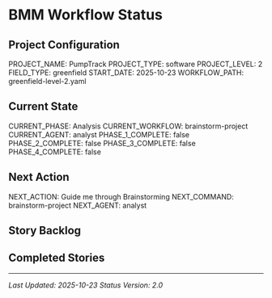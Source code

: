 # BMM Workflow Status

## Project Configuration

PROJECT_NAME: PumpTrack
PROJECT_TYPE: software
PROJECT_LEVEL: 2
FIELD_TYPE: greenfield
START_DATE: 2025-10-23
WORKFLOW_PATH: greenfield-level-2.yaml

## Current State

CURRENT_PHASE: Analysis
CURRENT_WORKFLOW: brainstorm-project
CURRENT_AGENT: analyst
PHASE_1_COMPLETE: false
PHASE_2_COMPLETE: false
PHASE_3_COMPLETE: false
PHASE_4_COMPLETE: false

## Next Action

NEXT_ACTION: Guide me through Brainstorming
NEXT_COMMAND: brainstorm-project
NEXT_AGENT: analyst

## Story Backlog



## Completed Stories



---

_Last Updated: 2025-10-23_
_Status Version: 2.0_
